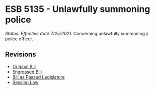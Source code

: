 # ESB 5135 - Unlawfully summoning police
*Status: Effective date 7/25/2021.*
Concerning unlawfully summoning a police officer.

## Revisions
* [Original Bill](1/)
* [Engrossed Bill](1/)
* [Bill as Passed Legislature](1/)
* [Session Law](1/)